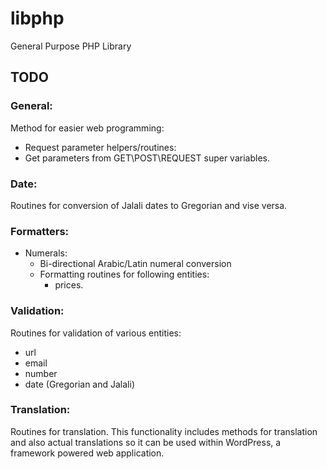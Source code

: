 # libphp
General Purpose PHP Library

## TODO

### General:
Method for easier web programming:
* Request parameter helpers/routines:
* Get parameters from GET\POST\REQUEST super variables.

### Date:
Routines for conversion of Jalali dates to Gregorian and vise versa.

### Formatters:
* Numerals:
    * Bi-directional Arabic/Latin numeral conversion
    * Formatting routines for following entities:
        * prices.

### Validation:
Routines for validation of various entities:
* url
* email
* number
* date (Gregorian and Jalali)

### Translation:
Routines for translation. This functionality includes methods for translation and also actual translations so it can be used within WordPress, a framework powered web application.
